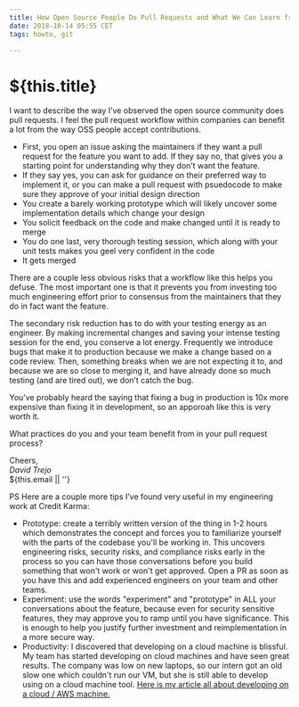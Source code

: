 ```yaml
---
title: How Open Source People Do Pull Requests and What We Can Learn from Them
date: 2018-10-14 05:55 CET
tags: howto, git

---
```

# ${this.title}

I want to describe the way I’ve observed the open source community does pull requests. I feel the pull request workflow within companies can benefit a lot from the way OSS people accept contributions.

- First, you open an issue asking the maintainers if they want a pull request for the feature you want to add. If they say no, that gives you a starting point for understanding why they don’t want the feature.
- If they say yes, you can ask for guidance on their preferred way to implement it, or you can make a pull request with psuedocode to make sure they approve of your initial design direction
- You create a barely working prototype which will likely uncover some implementation details which change your design 
- You solicit feedback on the code and make changed until it is ready to merge
- You do one last, very thorough testing session, which along with your unit tests makes you geel very confident in the code
- It gets merged


There are a couple less obvious risks that a workflow like this helps you defuse. The most important one is that it prevents you from investing too much engineering effort prior to consensus from the maintainers that they do in fact want the feature.

The secondary risk reduction has to do with your testing energy as an engineer. By making incremental changes and saving your intense testing session for the end, you conserve a lot energy. Frequently we introduce bugs that make it to production because we make a change based on a code review. Then, something breaks when we are not expecting it to, and because we are so close to merging it, and have already done so much testing (and are tired out), we don’t catch the bug.

You’ve probably heard the saying that fixing a bug in production is 10x more expensive than fixing it in development, so an apporoah like this is very worth it.

What practices do you and your team benefit from in your pull request process?

Cheers,  
_David Trejo_  
${this.email || ''}

PS Here are a couple more tips I’ve found very useful in my engineering work at Credit Karma:

- Prototype: create a terribly written version of the thing in 1-2 hours which demonstrates the concept and forces you to familiarize yourself with the parts of the codebase you'll be working in. This uncovers engineering risks, security risks, and compliance risks early in the process so you can have those conversations before you build something that won't work or won't get approved. Open a PR as soon as you have this and add experienced engineers on your team and other teams.
- Experiment: use the words "experiment" and "prototype" in ALL your conversations about the feature, because even for security sensitive features, they may approve you to ramp until you have significance. This is enough to help you justify further investment and reimplementation in a more secure way.
- Productivity: I discovered that developing on a cloud machine is blissful. My team has started developing on cloud machines and have seen great results. The company was low on new laptops, so our intern got an old slow one which couldn't run our VM, but she is still able to develop using on a cloud machine tool. [Here is my article all about developing on a cloud / AWS machine.](https://dtrejo.com/develop-on-a-cloud-machine)


